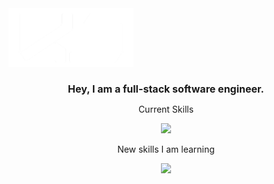 <div style="display: flex">
<div align=center>
<img src="V4-(White).png" style="width: 200px" /> 
</div>
</div>
<div align=center>
  <h1 style="font-size: 16px">Hey, I am a full-stack software engineer.</h1>
  <p>Current Skills</p>
<img src="https://skills.thijs.gg/icons?i=html,css,js,git,react,nodejs,express,mongodb,figma"/>
  <p>New skills I am learning</P>
  <img src="https://skills.thijs.gg/icons?i=ts,nextjs,"/>
</div>

<!--
**xhundo/xhundo** is a ✨ _special_ ✨ repository because its `README.md` (this file) appears on your GitHub profile.

Here are some ideas to get you started:

- 🔭 I’m currently working on ...
- 🌱 I’m currently learning ...
- 👯 I’m looking to collaborate on ...
- 🤔 I’m looking for help with ...
- 💬 Ask me about ...
- 📫 How to reach me: ...
- 😄 Pronouns: ...
- ⚡ Fun fact: ...
-->

